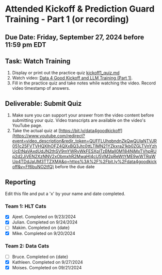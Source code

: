 # Attended Kickoff & Prediction Guard Training - Part 1 (or recording)

## Due Date: Friday, September 27, 2024 before 11:59 pm EDT

## Task: Watch Training
1. Display or print out the practice quiz [kickoff1_quiz.md](https://github.com/uaz-data4good/lessons/blob/ecfc69ef470d293a5502709d6b3ff14ea0d1e7a3/kickoff1/kickoff1_quiz.md)
2. Watch video: [Data 4 Good Kickoff and LLM Training (Part 1)](https://www.youtube.com/watch?v=Ff6buNO2tfQ).
3. Fill in the practice quiz and take notes while watching the video. Record video timestamp of answers.

## Deliverable: Submit Quiz
1. Make sure you can support your answer from the video content before submitting your quiz. Video transcripts are available on the video's YouTube page.
2. Take the actual quiz at [https://bit.ly/data4goodkickoff](https://www.youtube.com/redirect?event=video_description&redir_token=QUFFLUhqbndnZkQwQUlaNTVJR051c25FVTVHQXlhOFZ4QXxBQ3Jtc0ttLTlMN21YZkxra21kb0ZGLTVnYzhUcEtNaVAxdUdJN2thSV9mYWRyWkFESXplTzBMalI0M184NjMxTVhpRUp2d2JiVEN2XzNNV2xObmxhR2MwaHI4cU5VM2pReWtYME9wWTRqWUp4TDdJaUM3TTZXMA&q=https%3A%2F%2Fbit.ly%2Fdata4goodkickoff&v=Ff6buNO2tfQ) before the due date

## Reporting
Edit this file and put a 'x' by your name and date completed.

### Team 1: HLT Cats
- [x] Ajeet. Completed on 9/23/2024
- [x] Julian. Completed on 9/24/2024
- [ ] Makim. Completed on {date}
- [x] Mike. Completed on 9/20/2024

### Team 2: Data Cats
- [ ] Bruce. Completed on {date}
- [x] Kathleen. Completed on 9/27/2024
- [x] Moises. Completed on 09/21/2024
